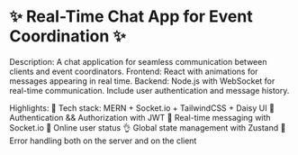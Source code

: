 # ✨ Real-Time Chat App for Event Coordination ✨

Description: A chat application for seamless communication between clients and event coordinators.
Frontend: React with animations for messages appearing in real time.
Backend: Node.js with WebSocket for real-time communication. Include user authentication and message history.

Highlights:
🌟 Tech stack: MERN + Socket.io + TailwindCSS + Daisy UI
🎃 Authentication && Authorization with JWT
👾 Real-time messaging with Socket.io
🚀 Online user status
👌 Global state management with Zustand
🐞 Error handling both on the server and on the client


